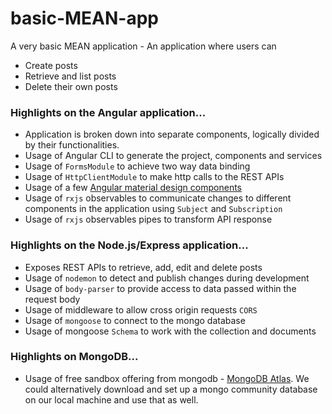 # basic-MEAN-app

A very basic MEAN application - An application where users can
- Create posts  
- Retrieve and list posts  
- Delete their own posts  

### Highlights on the Angular application... ###  

- Application is broken down into separate components, logically divided by their functionalities.
- Usage of Angular CLI to generate the project, components and services  
- Usage of ```FormsModule``` to achieve two way data binding  
- Usage of ```HttpClientModule``` to make http calls to the REST APIs  
- Usage of a few [Angular material design components](https://material.angular.io/)  
- Usage of ```rxjs``` observables to communicate changes to different components in the application using ```Subject``` and ```Subscription```
- Usage of ```rxjs``` observables pipes to transform API response


### Highlights on the Node.js/Express application... ###  

- Exposes REST APIs to retrieve, add, edit and delete posts
- Usage of ```nodemon``` to detect and publish changes during development
- Usage of ```body-parser``` to provide access to data passed within the request body
- Usage of middleware to allow cross origin requests ```CORS```
- Usage of ```mongoose``` to connect to the mongo database
- Usage of mongoose ```Schema``` to work with the collection and documents

### Highlights on MongoDB... ### 

- Usage of free sandbox offering from mongodb - [MongoDB Atlas](https://www.mongodb.com/cloud/atlas). We could alternatively download and set up a mongo community database on our local machine and use that as well.
